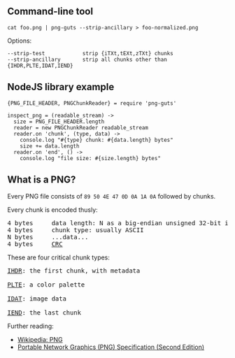 
## Command-line tool

    cat foo.png | png-guts --strip-ancillary > foo-normalized.png

Options:

    --strip-test            strip {iTXt,tEXt,zTXt} chunks
    --strip-ancillary       strip all chunks other than {IHDR,PLTE,IDAT,IEND}


## NodeJS library example

    {PNG_FILE_HEADER, PNGChunkReader} = require 'png-guts'

    inspect_png = (readable_stream) ->
      size = PNG_FILE_HEADER.length
      reader = new PNGChunkReader readable_stream
      reader.on 'chunk', (type, data) ->
        console.log "#{type} chunk: #{data.length} bytes"
        size += data.length
      reader.on 'end', () ->
        console.log "file size: #{size.length} bytes"


## What is a PNG?

Every PNG file consists of `89 50 4E 47 0D 0A 1A 0A` followed by chunks.

Every chunk is encoded thusly:

<pre>
4 bytes     data length: N as a big-endian unsigned 32-bit integer
4 bytes     chunk type: usually ASCII
N bytes     ...data...
4 bytes     <a href="https://en.wikipedia.org/wiki/Cyclic_redundancy_check">CRC</a>
</pre>

These are four critical chunk types:

<pre>
<a href="http://www.w3.org/TR/PNG/#11IHDR">IHDR</a>: the first chunk, with metadata

<a href="http://www.w3.org/TR/PNG/#11PLTE">PLTE</a>: a color palette

<a href="http://www.w3.org/TR/PNG/#11IDAT">IDAT</a>: image data

<a href="http://www.w3.org/TR/PNG/#11IEND">IEND</a>: the last chunk
</pre>

Further reading:

- [Wikipedia: PNG](https://en.wikipedia.org/wiki/Portable_Network_Graphics)
- [Portable Network Graphics (PNG) Specification (Second Edition)](http://www.w3.org/TR/PNG/)